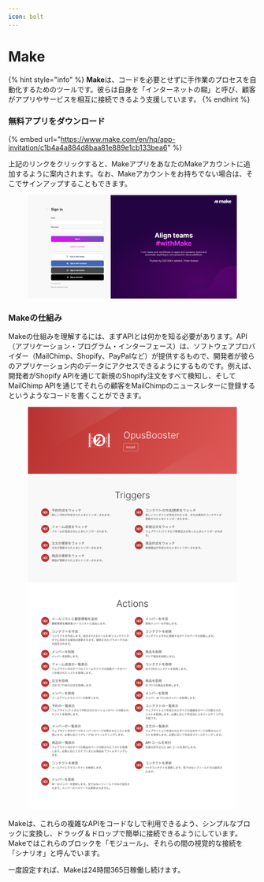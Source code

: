 ```yaml
---
icon: bolt
---
```


# Make

{% hint style="info" %}
**Make**は、コードを必要とせずに手作業のプロセスを自動化するためのツールです。彼らは自身を「インターネットの糊」と呼び、顧客がアプリやサービスを相互に接続できるよう支援しています。
{% endhint %}

### 無料アプリをダウンロード



{% embed url="https://www.make.com/en/hq/app-invitation/c1b4a4a884d8baa81e889e1cb133bea6" %}

上記のリンクをクリックすると、MakeアプリをあなたのMakeアカウントに追加するように案内されます。なお、Makeアカウントをお持ちでない場合は、そこでサインアップすることもできます。

<figure><img src="../.gitbook/assets/image-45.png" alt=""><figcaption></figcaption></figure>

### Makeの仕組み

Makeの仕組みを理解するには、まずAPIとは何かを知る必要があります。API（アプリケーション・プログラム・インターフェース）は、ソフトウェアプロバイダー（MailChimp、Shopify、PayPalなど）が提供するもので、開発者が彼らのアプリケーション内のデータにアクセスできるようにするものです。例えば、開発者がShopify APIを通じて新規のShopify注文をすべて検知し、そしてMailChimp APIを通じてそれらの顧客をMailChimpのニュースレターに登録するというようなコードを書くことができます。

<figure><img src="../.gitbook/assets/FireShot Capture 194 - Make - eu1.make.com.png" alt=""><figcaption></figcaption></figure>

Makeは、これらの複雑なAPIをコードなしで利用できるよう、シンプルなブロックに変換し、ドラッグ＆ドロップで簡単に接続できるようにしています。Makeではこれらのブロックを「モジュール」、それらの間の視覚的な接続を「シナリオ」と呼んでいます。

一度設定すれば、Makeは24時間365日稼働し続けます。
